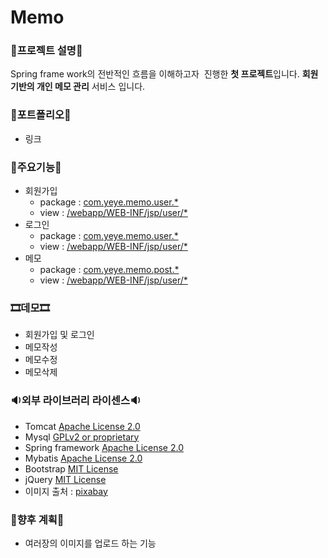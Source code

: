 # Memo

### 🎫프로젝트 설명🎫
 Spring frame work의 전반적인 흐름을 이해하고자  진행한 <b>첫 프로젝트</b>입니다. <b>회원기반의 개인 메모 관리</b> 서비스 입니다. 
 
### 🎨포트폴리오🎨
 - 링크
 
### 🛒주요기능🛒
 - 회원가입
   - package : [com.yeye.memo.user.*](https://github.com/Hyejung85/Spring_memo_0817/tree/develope/src/main/java/com/yeye/memo/user/)
   - view : [/webapp/WEB-INF/jsp/user/*](https://github.com/Hyejung85/Spring_memo_0817/tree/develope/src/main/webapp/WEB-INF/jsp/user/)
 - 로그인
   - package : [com.yeye.memo.user.*](https://https://github.com/Hyejung85/Ohmykids_0910/tree/develope/src/main/java/com/yeye/ohmykids/user/)
   - view :  [/webapp/WEB-INF/jsp/user/*](https://github.com/Hyejung85/Spring_memo_0817/tree/develope/src/main/webapp/WEB-INF/jsp/user/)
 - 메모
   - package : [com.yeye.memo.post.*](https://github.com/Hyejung85/Spring_memo_0817/tree/develope/src/main/java/com/yeye/memo/post/)
   - view :  [/webapp/WEB-INF/jsp/user/*](https://github.com/Hyejung85/Spring_memo_0817/tree/develope/src/main/webapp/WEB-INF/jsp/post/)
 

### 🎞데모🎞
 - 회원가입 및 로그인
 - 메모작성
 - 메모수정
 - 메모삭제

### 🔉외부 라이브러리 라이센스🔉
 - Tomcat [Apache License 2.0](https://www.apache.org/licenses/LICENSE-2.0) 
 - Mysql [GPLv2 or proprietary](https://www.gnu.org/licenses/gpl-3.0.html)
 - Spring framework [Apache License 2.0](https://www.apache.org/licenses/LICENSE-2.0)  
 - Mybatis [Apache License 2.0](https://www.apache.org/licenses/LICENSE-2.0)
 - Bootstrap [MIT License](https://opensource.org/licenses/MIT)
 - jQuery [MIT License](https://opensource.org/licenses/MIT)
 - 이미지 출처 : [pixabay](https://pixabay.com/ko/)
 
 ### 🎁향후 계획🎁
  - 여러장의 이미지를 업로드 하는 기능

